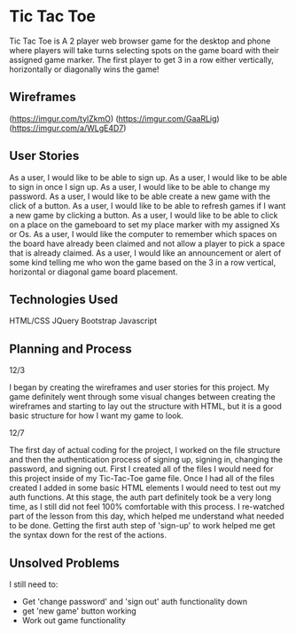 

# Tic Tac Toe

Tic Tac Toe is A 2 player web browser game for the desktop and phone where players will
take turns selecting spots on the game board with their assigned game marker.
The first player to get 3 in a row either vertically, horizontally or diagonally
wins the game!

## Wireframes

(https://imgur.com/tylZkmO)
(https://imgur.com/GaaRLig)
(https://imgur.com/a/WLgE4D7)


## User Stories

As a user, I would like to be able to sign up.
As a user, I would like to be able to sign in once I sign up.
As a user, I would like to be able to change my password.
As a user, I would like to be able create a new game with the click of a button.
As a user, I would like to be able to refresh games if I want a new game by clicking a button.
As a user, I would like to be able to click on a place on the gameboard to set my place marker with my assigned Xs or Os.
As a user, I would like the computer to remember which spaces on the board have already been claimed and not allow a player to pick a space that is already claimed.
As a user, I would like an announcement or alert of some kind telling me who won the game based on the 3 in a row vertical, horizontal or diagonal game board placement.


## Technologies Used

HTML/CSS
JQuery
Bootstrap
Javascript

## Planning and Process

12/3

I began by creating the wireframes and user stories for this project. My game definitely went through some visual changes between creating the wireframes and starting to lay out the structure with HTML, but it is a good basic structure for how I want my game to look.

12/7

The first day of actual coding for the project, I worked on the file structure and then the authentication process of signing up, signing in, changing the password, and signing out. First I created all of the files I would need for this project inside of my Tic-Tac-Toe game file. Once I had all of the files created I added in some basic HTML elements I would need to test out my auth functions. At this stage, the auth part definitely took be a very long time, as I still did not feel 100% comfortable with this process. I re-watched part of the lesson from this day, which helped me understand what needed to be done. Getting the first auth step of 'sign-up' to work helped me get the syntax down for the rest of the actions.

## Unsolved Problems

I still need to:
- Get 'change password' and 'sign out' auth functionality down
- get 'new game' button working
- Work out game functionality
